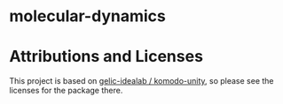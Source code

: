 # molecular-dynamics


# Attributions and Licenses

This project is based on [gelic-idealab / komodo-unity](https://github.com/gelic-idealab/komodo-unity), so please see the licenses for the package there.